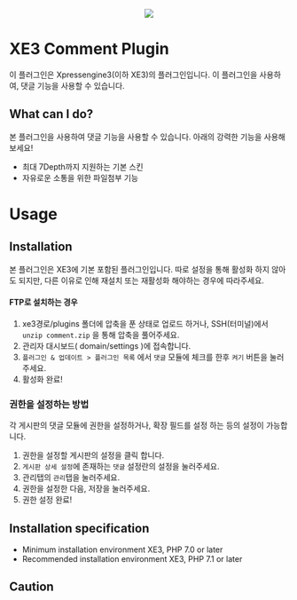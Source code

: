 <p align="center"> 
  <img src="https://raw.githubusercontent.com/xpressengine/plugin-comment/master/icon.png">
 </p>

# XE3 Comment Plugin
이 플러그인은 Xpressengine3(이하 XE3)의 플러그인입니다.
이 플러그인을 사용하여, 댓글 기능을 사용할 수 있습니다.


## What can I do?

본 플러그인을 사용하여 댓글 기능을 사용할 수 있습니다.
아래의 강력한 기능을 사용해보세요!

* 최대 7Depth까지 지원하는 기본 스킨
* 자유로운 소통을 위한 파일첨부 기능


# Usage

## Installation
본 플러그인은 XE3에 기본 포함된 플러그인입니다.
따로 설정을 통해 활성화 하지 않아도 되지만, 다른 이유로 인해 재설치 또는 재활성화 해야하는 경우에 따라주세요.

#### FTP로 설치하는 경우
1.  xe3경로/plugins 폴더에 압축을 푼 상태로 업로드 하거나, SSH(터미널)에서  `unzip comment.zip`  을 통해 압축을 풀어주세요.
2.  관리자 대시보드( domain/settings )에 접속합니다.
3.  `플러그인 & 업데이트 > 플러그인 목록`  에서  `댓글`  모듈에 체크를 한후  `켜기`  버튼을 눌러주세요.
4.  활성화 완료!


### 권한을 설정하는 방법
각 게시판의 댓글 모듈에 권한을 설정하거나, 확장 필드를 설정 하는 등의 설정이 가능합니다.

1. 권한을 설정할 게시판의 설정을 클릭 합니다.
2. ``게시판 상세 설정``에 존재하는 ``댓글`` 설정란의 설정을 눌러주세요.
3. 관리탭의 ``관리``탭을 눌러주세요.
4. 권한을 설정한 다음, 저장을 눌러주세요.
5. 권한 설정 완료!





## Installation specification
* Minimum installation environment
   XE3, PHP 7.0 or later
* Recommended installation environment
   XE3, PHP 7.1 or later

## Caution


